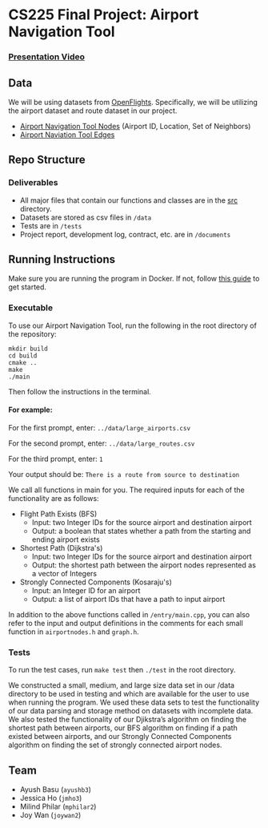 # CS225 Final Project: Airport Navigation Tool
### [Presentation Video](URL)
## Data
We will be using datasets from [OpenFlights](https://openflights.org/data.html). Specifically, we will be utilizing the airport dataset and route dataset in our project.
* [Airport Navigation Tool Nodes](https://raw.githubusercontent.com/jpatokal/openflights/master/data/airports.dat) (Airport ID, Location, Set of Neighbors)
* [Airport Naviation Tool Edges](https://raw.githubusercontent.com/jpatokal/openflights/master/data/routes.dat)

## Repo Structure
### Deliverables
* All major files that contain our functions and classes are in the [src](https://github.com/Milnil/cs225final-nerds/tree/main/src) directory.
* Datasets are stored as csv files in `/data`
* Tests are in `/tests`
* Project report, development log, contract, etc. are in `/documents`

## Running Instructions
Make sure you are running the program in Docker. If not, follow [this guide](https://courses.engr.illinois.edu/cs225/sp2022/resources/own-machine/) to get started.

### Executable
To use our Airport Navigation Tool, run the following in the root directory of the repository:
```
mkdir build
cd build
cmake ..
make
./main
```
Then follow the instructions in the terminal.


#### For example:
For the first prompt, enter: `../data/large_airports.csv`


For the second prompt, enter: `../data/large_routes.csv`


For the third prompt, enter: `1`


Your output should be: `There is a route from source to destination`

We call all functions in main for you. The required inputs for each of the functionality are as follows:

* Flight Path Exists (BFS)
  * Input: two Integer IDs for the source airport and destination airport 
  * Output: a boolean that states whether a path from the starting and ending airport exists
* Shortest Path (Dijkstra's)
  * Input: two Integer IDs for the source airport and destination airport 
  * Output: the shortest path between the airport nodes represented as a vector of Integers
* Strongly Connected Components (Kosaraju's)
  * Input: an Integer ID for an airport
  * Output: a list of airport IDs that have a path to input airport

In addition to the above functions called in `/entry/main.cpp`, you can also refer to the input and output definitions in the comments for each small function in  `airportnodes.h` and `graph.h`. 
### Tests
To run the test cases, run `make test` then `./test` in the root directory.

We constructed a small, medium, and large size data set in our /data directory to be used in testing and which are available for the user to use when running the program. We used these data sets to test the functionality of our data parsing and storage method on datasets with incomplete data. We also tested the functionality of our Djikstra’s algorithm on finding the shortest path between airports, our BFS algorithm on finding if a path existed between airports, and our Strongly Connected Components algorithm on finding the set of strongly connected airport nodes. 
 

## Team
*  Ayush Basu (` ayushb3 `)
*  Jessica Ho (` jmho3 `)
*  Milind Philar (` mphilar2 `)
*  Joy Wan (` joywan2 `)
